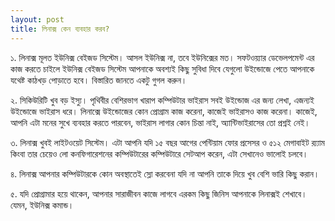 ```yaml
---
layout: post
title: লিনাক্স কেন ব্যবহার করব?
---
```

১. লিনাক্স মূলত ইউনিক্স বেইজড সিস্টেম। আসল ইউনিক্স না, তবে ইউনিক্সের মত। 
সফটওয়্যার ডেভেলপমেন্ট এর কাজ করতে চাইলে ইউনিক্স বেইজড সিস্টেম আপনাকে অবশ্যই কিছু সুবিধা দিবে যেগুলো উইন্ডোজে পেতে আপনাকে যথেষ্ট কাঠখড় পোড়াতে হবে। বিস্তারিত জানতে একটু গুগল করুন। 

২. সিকিউরিটি খুব বড় ইস্যু। পৃথিবীর বেশিরভাগ খারাপ কম্পিউটার ভাইরাস সবই উইন্ডোজ এর জন্য লেখা, এজন্যই উইন্ডোজে ভাইরাস ধরে। লিনাক্সে উইন্ডোজের কোন প্রোগ্রাম কাজ করেনা, কাজেই ভাইরাসও কাজ করেনা। 
কাজেই, আপনি এটা মনের সুখে ব্যবহার করতে পারবেন, ভাইরাস লাগার কোন চিন্তা নাই, অ্যান্টিভাইরাসের তো প্রশ্নই নেই। 

৩. লিনাক্স খুবই লাইটওয়েট সিস্টেম। এটা আপনি যদি ১৫ বছর আগের পেন্টিয়াম ফোর প্রসেসর ও ৫১২ মেগাবাইট র‍্য্যাম কিংবা তার চেয়েও লো কনফিগারেশনের কম্পিউটারের কম্পিউটারে সেটআপ করেন, এটা সেখানেও ভালোই চলবে। 

৪. লিনাক্স আপনার কম্পিউটারকে কোন অবস্থাতেই স্লো করবেনা যদি না আপনি তাকে দিয়ে খুব বেশি ভারি কিছু করান।

৫. যদি প্রোগ্রামার হয়ে থাকেন, আপনার সারাজীবন কাজে লাগবে এরকম কিছু জিনিস আপনাকে লিনাক্সই শেখাবে। যেমন, ইউনিক্স কমান্ড। 
